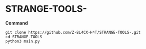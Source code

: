 # STRANGE-TOOLS-

__Command__
```
git clone https://github.com/Z-BL4CX-H4T/STRANGE-TOOLS-.git
cd STRANGE-TOOLS
python3 main.py
```
